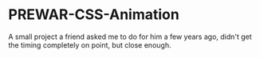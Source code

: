 # PREWAR-CSS-Animation
A small project a friend asked me to do for him a few years ago, didn't get the timing completely on point, but close enough. 
